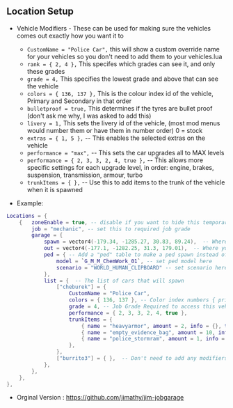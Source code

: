 ## Location Setup

- Vehicle Modifiers - These can be used for making sure the vehicles comes out exactly how you want it to
	- `CustomName = "Police Car",` this will show a custom override name for your vehicles so you don't need to add them to your vehicles.lua
	- `rank = { 2, 4 },` This specifes which grades can see it, and only these grades
	- `grade = 4,` This specifies the lowest grade and above that can see the vehicle
	- `colors = { 136, 137 },` This is the colour index id of the vehicle, Primary and Secondary in that order
	- `bulletproof = true,` This determines if the tyres are bullet proof (don't ask me why, I was asked to add this)
	- `livery = 1,` This sets the livery id of the vehicle, (most mod menus would number them or have them in number order) 0 = stock
	- `extras = { 1, 5 },` -- This enables the selected extras on the vehicle
	- `performance = "max",` -- This sets the car upgrades all to MAX levels
	- `performance = { 2, 3, 3, 2, 4, true },` -- This allows more specific settings for each upgrade level, in order: engine, brakes, suspension, transmission, armour, turbo
	- `trunkItems = { },` -- Use this to add items to the trunk of the vehicle when it is spawned

- Example:
```lua
Locations = {
	{	zoneEnable = true, -- disable if you want to hide this temporarily
		job = "mechanic", -- set this to required job grade
		garage = {
			spawn = vector4(-179.34, -1285.27, 30.83, 89.24),  -- Where the vehicle will spawn
			out = vector4(-177.1, -1282.25, 31.3, 179.01),  -- Where you select the vehicles from
			ped = { -- Add a "ped" table to make a ped spawn instead of the parking meter
				model = `G_M_M_ChemWork_01`, -- set ped model here
				scenario = "WORLD_HUMAN_CLIPBOARD" -- set scenario here
			},
			list = {  -- The list of cars that will spawn
				["cheburek"] = {
					CustomName = "Police Car",
					colors = { 136, 137 }, -- Color index numbers { primary, secondary },
					grade = 4, -- Job Grade Required to access this vehicle
					performance = { 2, 3, 3, 2, 4, true },
					trunkItems = {
						{ name = "heavyarmor", amount = 2, info = {}, type = "item", slot = 1, },
						{ name = "empty_evidence_bag", amount = 10, info = {}, type = "item", slot = 2, },
						{ name = "police_stormram", amount = 1, info = {}, type = "item", slot = 3, },
					},
				},
				["burrito3"] = { },  -- Don't need to add any modifiers/restrictions
			},
		},
	},
},
```
- Orginal Version : https://github.com/jimathy/jim-jobgarage

```
